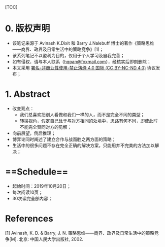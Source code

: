 [TOC]

# 0. 版权声明

- 该笔记来源于 Avinash K.Dixit 和 Barry J.Nalebuff 博士的著作《策略思维——商界、政界及日常生活中的策略竞争》[1]；
- 该系列笔记不以盈利为目的，仅用于个人学习及自我完善；
- 如有侵权，请与本人联系（hqpan@foxmail.com），经核实后即刻删除；
- 本文采用 [署名-非商业性使用-禁止演绎 4.0 国际 (CC BY-NC-ND 4.0)](https://creativecommons.org/licenses/by-nc-nd/4.0/deed.zh) 协议发布；



# 1. Abstract

- 改变观点：
  - 我们总喜欢把别人看做和我们一样的人，而不是完全不同的类型；
  - 转换视角，假定自己处于与对方相同的处境中，思路有何不同，即使此时不能完全赞同对方的见解；
- 向前展望，倒后推理；
- 博弈论同时阐述了建立合作与战而胜之两方面的策略；
- 生活中的很多问题不存在完全正确的解决方案，只能用并不完美的方法加以解决；



# ==Schedule==

- 起始时间：2019年10月20日；
- 每次阅读10页；
- 30次读完全部内容；



# References

[1] Avinash, K. D. & Barry, J. N. 策略思维——商界、政界及日常生活中的策略竞争[M]. 北京: 中国人民大学出版社, 2002.